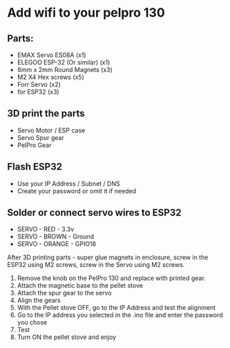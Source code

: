 # Add wifi to your pelpro 130
## Parts: 
- EMAX Servo ES08A (x1)
- ELEGOO ESP-32 (Or similar) (x1)
- 8mm x 2mm Round Magnets (x3)
- M2 X4 Hex screws (x5)
-   Forr Servo (x2)
-   for ESP32 (x3)

## 3D print the parts
- Servo Motor / ESP case
- Servo Spur gear
- PelPro Gear

## Flash ESP32
- Use your IP Address / Subnet / DNS
- Create your password or omit it if needed

## Solder or connect servo wires to ESP32
- SERVO  -  RED    -  3.3v
- SERVO  -  BROWN  -  Ground
- SERVO  -  ORANGE -  GPIO18

After 3D printing parts - super glue magnets in enclosure, screw in the ESP32 using M2 screws, screw in the Servo using M2 screws.

1. Remove the knob on the PelPro 130 and replace with printed gear.
2. Attach the magnetic base to the pellet stove
3. Attach the spur gear to the servo
4. Align the gears
5. With the Pellet stove OFF, go to the IP Address and test the alignment
6. Go to the IP address you selected in the .ino file and enter the password you chose
7. Test
8. Turn ON the pellet stove and enjoy
